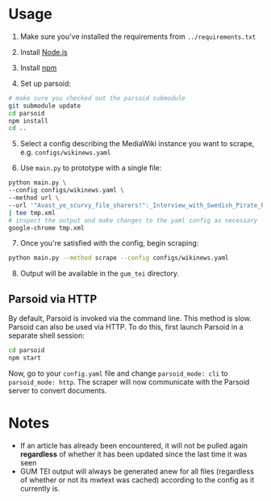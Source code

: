 # Usage
1. Make sure you've installed the requirements from `../requirements.txt`

2. Install [Node.js](https://nodejs.org/en/)

3. Install [npm](https://docs.npmjs.com/cli/install)

4. Set up parsoid:

```sh
# make sure you checked out the parsoid submodule
git submodule update
cd parsoid
npm install
cd ..
```

5. Select a config describing the MediaWiki instance you want to scrape, e.g. `configs/wikinews.yaml`

6. Use `main.py` to prototype with a single file:

```sh
python main.py \
--config configs/wikinews.yaml \
--method url \
--url '"Avast_ye_scurvy_file_sharers!":_Interview_with_Swedish_Pirate_Party_leader_Rickard_Falkvinge' \
| tee tmp.xml
# inspect the output and make changes to the yaml config as necessary
google-chrome tmp.xml
```

7. Once you're satisfied with the config, begin scraping:

```sh
python main.py --method scrape --config configs/wikinews.yaml
```

8. Output will be available in the `gum_tei` directory.

## Parsoid via HTTP
By default, Parsoid is invoked via the command line. This method is slow. Parsoid can also be used via HTTP. To do this, first launch Parsoid in a separate shell session:

```bash
cd parsoid
npm start
```

Now, go to your `config.yaml` file and change `parsoid_mode: cli` to `parsoid_mode: http`. The scraper will now communicate with the Parsoid server to convert documents.

# Notes
- If an article has already been encountered, it will not be pulled again **regardless** of whether it has been updated since the last time it was seen
- GUM TEI output will always be generated anew for all files (regardless of whether or not its mwtext was cached) according to the config as it currently is.
